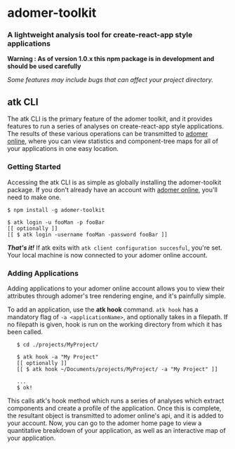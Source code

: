 # adomer-toolkit
### A lightweight analysis tool for create-react-app style applications


__Warning : As of version 1.0.x this npm package is in development and should be used carefully__

_Some features may include bugs that can affect your project directory._


## atk CLI
The atk CLI is the primary feature of the adomer toolkit, and it provides features to run a series of analyses on create-react-app style applications. The results of these various operations can be transmitted to [adomer online](https://adomer.herokuapp.com/), where you can view statistics and component-tree maps for all of your applications in one easy location. 

### Getting Started
Accessing the atk CLI is as simple as globally installing the adomer-toolkit package. If you don't already have an account with [adomer online](https://adomer.herokuapp.com/), you'll need to make one.

```
$ npm install -g adomer-toolkit

$ atk login -u fooMan -p fooBar
[[ optionally ]]
[[ $ atk login -username fooMan -password fooBar ]]
```


__*That's it!*__
If atk exits with `atk client configuration succesful`, you're set. Your local machine is now connected to your adomer online account.

### Adding Applications
Adding applications to your adomer online account allows you to view their attributes through adomer's tree rendering engine, and it's painfully simple.

To add an application, use the __atk hook__ command.
`atk hook` has a mandatory flag of `-a <applicationName>`, and optionally takes in a filepath. If no filepath is given, hook is run on the working directory from which it has been called.

```
   $ cd ./projects/MyProject/

   $ atk hook -a "My Project"
   [[ optionally ]]
   [[ $ atk hook ~/Documents/projects/MyProject/ -a "My Project" ]]

   ...
   $ ok!
```

This calls atk's hook method which runs a series of analyses which extract components and create a profile of the application. Once this is complete, the resultant object is transmitted to adomer online's api, and it is added to your account. Now, you can go to the adomer home page to view a quantitative breakdown of your application, as well as an interactive map of your application.